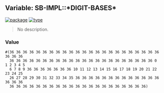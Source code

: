 ## Variable: SB-IMPL::\*DIGIT-BASES\*
[![package](https://img.shields.io/badge/Package-SB--IMPL-5f9ea0.svg?style=social&colorA=999999)](../) [![type](https://img.shields.io/badge/Type-Variable-5f9ea0.svg?style=social&colorA=999999)](../#variable) 

> No description.

### Value
```
#(36 36 36 36 36 36 36 36 36 36 36 36 36 36 36 36 36 36 36 36 36 36 36 36 36 36
  36 36 36 36 36 36 36 36 36 36 36 36 36 36 36 36 36 36 36 36 36 36 0 1 2 3 4 5
  6 7 8 9 36 36 36 36 36 36 36 10 11 12 13 14 15 16 17 18 19 20 21 22 23 24 25
  26 27 28 29 30 31 32 33 34 35 36 36 36 36 36 36 36 36 36 36 36 36 36 36 36 36
  36 36 36 36 36 36 36 36 36 36 36 36 36 36 36 36 36 36 36 36 36)
```
